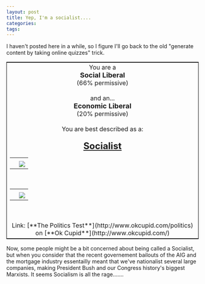 ```yaml
---
layout: post
title: Yep, I'm a socialist....
categories: 
tags: 
---
```


I haven't posted here in a while, so I figure I'll go back to the old "generate content by taking online quizzes" trick.

<table style="border:1px solid black;">
<tr>
	<td align="center">
		<font size="3">      You are a     </font> <br/>
		<font size="4"><b>Social Liberal</b></font><br/>
		<font size="3">(66% permissive)</font><br/>
		<br/>
		and an...     <br/>
		<font size="4"><b>Economic Liberal</b></font><br/>
		<font size="3">(20% permissive)</font><br/>
		<br/>
		You are best described as a:<br/>
		<br/>
		<font size="+2"><u><b>Socialist </b></u></font>
		<br/>
        <table id="thetable" cellpadding="0" cellspacing="0">
			<tr>
				<td> </td>
				<td></td>
			</tr>
			<tr>
				<td></td>
				<td align="left"> <img src="http://cdn.okcimg.com/graphics/politics_you.gif" border="0"></td>
			</tr>
		</table>
        <br/>
        <table id="thetable" cellpadding="0" cellspacing="0">
			<tr>
				<td> </td>
				<td></td>
			</tr>
			<tr>
				<td></td>
				<td align="left"> <img src="http://cdn.okcimg.com/graphics/politics_you.gif" border="0"></td>
			</tr>
		</table>
		<br/>
		<br/>
		Link: [**The Politics Test**](http://www.okcupid.com/politics)   on  [**Ok Cupid**](http://www.okcupid.com/)
		</td>
	</tr>
</table>

Now, some people might be a bit concerned about being called a Socialist, but when you consider that the recent governement bailouts of the AIG and the mortgage industry essentailly meant that we've nationalist several large companies, making President Bush and our Congress history's biggest Marxists.  It seems Socialism is all the rage.......
